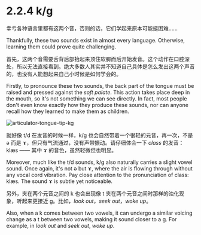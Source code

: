 # 2.2.4 <span class="pho">k/g</span>

幸亏各种语言里都有这两个音，否则的话，它们学起来原本可能挺困难……

Thankfully, these two sounds exist in almost every language. Otherwise, learning them could prove quite challenging.

首先，这两个音需要舌背后部抬起来顶住软腭而后开始发音。这个动作在口腔深处，所以无法直接看到。绝大多数人其实并不知道自己具体是怎么发出这两个声音的，也没有人能想起来自己小时候是如何学会的。

Firstly, to pronounce these two sounds, the back part of the tongue must be raised and pressed against the *soft palate*. This action takes place deep in the mouth, so it's not something we can see directly. In fact, most people don't even know exactly how they produce these sounds, nor can anyone recall how they learned to make them as children.

![articulator-tongue-tip-kg](/images/articulator-tongue-tip-kg.svg)

就好像 <span class="pho">t/d</span> 在发音的时候一样，<span class="pho">k/g</span> 也会自然带着一个很轻的元音，再一次，不是 <span class="pho">ə</span> 而是 <span class="pho">ɤ</span><span class="speak-word-inline" data-audio-other="/audios/us/Close-mid_back_unrounded_vowel.ogg.mp3"></span>，但只有气流通过，没有声带振动。请仔细体会一下 *class* 的发音：<span class="pho alt">klæs</span><span class="speak-word-inline" data-audio-us-male="/audios/us/class-us-male.mp3" data-audio-us-female="/audios/us/class-us-female.mp3"></span> —— 其中 <span class="pho">ɤ</span> 的音色，虽然轻微但也明显。

Moreover, much like the <span class="pho">t/d</span> sounds, <span class="pho">k/g</span> also naturally carries a slight vowel sound. Once again, it's not <span class="pho">ə</span> but <span class="pho">ɤ</span><span class="speak-word-inline" data-audio-other="/audios/us/Close-mid_back_unrounded_vowel.ogg.mp3"></span>, where the air is flowing through without any vocal cord vibration. Pay close attention to the pronunciation of class: <span class="pho alt">klæs</span><span class="speak-word-inline" data-audio-us-male="/audios/us/class-us-male.mp3" data-audio-us-female="/audios/us/class-us-female.mp3"></span>. The sound ɤ is subtle yet noticeable.

另外，夹在两个元音之间的 <span class="pho">k</span> 也会出现像 <span class="pho">t</span> 夹在两个元音之间时那样的浊化现象，听起来更接近 
 <span class="pho">g</span>。比如，*look out*<span class="speak-word-inline" data-audio-us-male="/audios/us/lookout-us-male.mp3" data-audio-us-female="/audios/us/lookout-us-female.mp3"></span>，*seek out*<span class="speak-word-inline" data-audio-us-male="/audios/us/seekout-us-male.mp3" data-audio-us-female="/audios/us/seekout-us-female.mp3"></span>，*woke up*<span class="speak-word-inline" data-audio-us-male="/audios/us/wokeup-us-male.mp3" data-audio-us-female="/audios/us/wokeup-us-female.mp3"></span>。

 Also, when a <span class="pho">k</span> comes between two vowels, it can undergo a similar voicing change as a <span class="pho">t</span> between two vowels, making it sound closer to a <span class="pho">g</span>. For example, in *look out*<span class="speak-word-inline" data-audio-us-male="/audios/us/lookout-us-male.mp3" data-audio-us-female="/audios/us/lookout-us-female.mp3"></span> and *seek out*<span class="speak-word-inline" data-audio-us-male="/audios/us/seekout-us-male.mp3" data-audio-us-female="/audios/us/seekout-us-female.mp3"></span>, *woke up*<span class="speak-word-inline" data-audio-us-male="/audios/us/wokeup-us-male.mp3" data-audio-us-female="/audios/us/wokeup-us-female.mp3"></span>.
 